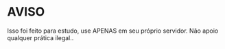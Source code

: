 # AVISO
Isso foi feito para estudo, use APENAS em seu próprio servidor. Não apoio qualquer prática ilegal..
